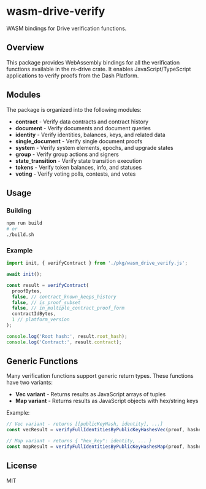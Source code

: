 # wasm-drive-verify

WASM bindings for Drive verification functions.

## Overview

This package provides WebAssembly bindings for all the verification functions available in the rs-drive crate. It enables JavaScript/TypeScript applications to verify proofs from the Dash Platform.

## Modules

The package is organized into the following modules:

- **contract** - Verify data contracts and contract history
- **document** - Verify documents and document queries
- **identity** - Verify identities, balances, keys, and related data
- **single_document** - Verify single document proofs
- **system** - Verify system elements, epochs, and upgrade states
- **group** - Verify group actions and signers
- **state_transition** - Verify state transition execution
- **tokens** - Verify token balances, info, and statuses
- **voting** - Verify voting polls, contests, and votes

## Usage

### Building

```bash
npm run build
# or
./build.sh
```

### Example

```javascript
import init, { verifyContract } from './pkg/wasm_drive_verify.js';

await init();

const result = verifyContract(
  proofBytes,
  false, // contract_known_keeps_history
  false, // is_proof_subset
  false, // in_multiple_contract_proof_form
  contractIdBytes,
  1 // platform_version
);

console.log('Root hash:', result.root_hash);
console.log('Contract:', result.contract);
```

## Generic Functions

Many verification functions support generic return types. These functions have two variants:

- **Vec variant** - Returns results as JavaScript arrays of tuples
- **Map variant** - Returns results as JavaScript objects with hex/string keys

Example:
```javascript
// Vec variant - returns [[publicKeyHash, identity], ...]
const vecResult = verifyFullIdentitiesByPublicKeyHashesVec(proof, hashes, version);

// Map variant - returns { "hex_key": identity, ... }
const mapResult = verifyFullIdentitiesByPublicKeyHashesMap(proof, hashes, version);
```

## License

MIT